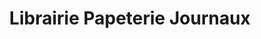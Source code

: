 ---
title: "Librairie Papeterie Journaux"
url: /marseille/librairie-papeterie-journaux/
shop: Schreibwaren
---